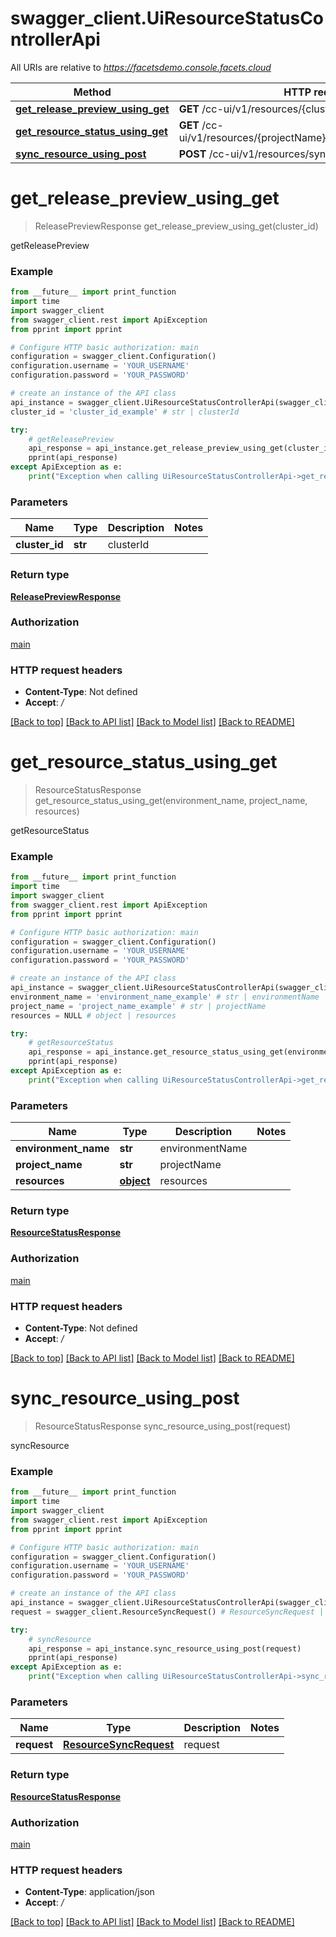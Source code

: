 # swagger_client.UiResourceStatusControllerApi

All URIs are relative to *https://facetsdemo.console.facets.cloud*

Method | HTTP request | Description
------------- | ------------- | -------------
[**get_release_preview_using_get**](UiResourceStatusControllerApi.md#get_release_preview_using_get) | **GET** /cc-ui/v1/resources/{clusterId}/release-preview | getReleasePreview
[**get_resource_status_using_get**](UiResourceStatusControllerApi.md#get_resource_status_using_get) | **GET** /cc-ui/v1/resources/{projectName}/{environmentName}/status | getResourceStatus
[**sync_resource_using_post**](UiResourceStatusControllerApi.md#sync_resource_using_post) | **POST** /cc-ui/v1/resources/sync | syncResource


# **get_release_preview_using_get**
> ReleasePreviewResponse get_release_preview_using_get(cluster_id)

getReleasePreview

### Example
```python
from __future__ import print_function
import time
import swagger_client
from swagger_client.rest import ApiException
from pprint import pprint

# Configure HTTP basic authorization: main
configuration = swagger_client.Configuration()
configuration.username = 'YOUR_USERNAME'
configuration.password = 'YOUR_PASSWORD'

# create an instance of the API class
api_instance = swagger_client.UiResourceStatusControllerApi(swagger_client.ApiClient(configuration))
cluster_id = 'cluster_id_example' # str | clusterId

try:
    # getReleasePreview
    api_response = api_instance.get_release_preview_using_get(cluster_id)
    pprint(api_response)
except ApiException as e:
    print("Exception when calling UiResourceStatusControllerApi->get_release_preview_using_get: %s\n" % e)
```

### Parameters

Name | Type | Description  | Notes
------------- | ------------- | ------------- | -------------
 **cluster_id** | **str**| clusterId | 

### Return type

[**ReleasePreviewResponse**](ReleasePreviewResponse.md)

### Authorization

[main](../README.md#main)

### HTTP request headers

 - **Content-Type**: Not defined
 - **Accept**: */*

[[Back to top]](#) [[Back to API list]](../README.md#documentation-for-api-endpoints) [[Back to Model list]](../README.md#documentation-for-models) [[Back to README]](../README.md)

# **get_resource_status_using_get**
> ResourceStatusResponse get_resource_status_using_get(environment_name, project_name, resources)

getResourceStatus

### Example
```python
from __future__ import print_function
import time
import swagger_client
from swagger_client.rest import ApiException
from pprint import pprint

# Configure HTTP basic authorization: main
configuration = swagger_client.Configuration()
configuration.username = 'YOUR_USERNAME'
configuration.password = 'YOUR_PASSWORD'

# create an instance of the API class
api_instance = swagger_client.UiResourceStatusControllerApi(swagger_client.ApiClient(configuration))
environment_name = 'environment_name_example' # str | environmentName
project_name = 'project_name_example' # str | projectName
resources = NULL # object | resources

try:
    # getResourceStatus
    api_response = api_instance.get_resource_status_using_get(environment_name, project_name, resources)
    pprint(api_response)
except ApiException as e:
    print("Exception when calling UiResourceStatusControllerApi->get_resource_status_using_get: %s\n" % e)
```

### Parameters

Name | Type | Description  | Notes
------------- | ------------- | ------------- | -------------
 **environment_name** | **str**| environmentName | 
 **project_name** | **str**| projectName | 
 **resources** | [**object**](.md)| resources | 

### Return type

[**ResourceStatusResponse**](ResourceStatusResponse.md)

### Authorization

[main](../README.md#main)

### HTTP request headers

 - **Content-Type**: Not defined
 - **Accept**: */*

[[Back to top]](#) [[Back to API list]](../README.md#documentation-for-api-endpoints) [[Back to Model list]](../README.md#documentation-for-models) [[Back to README]](../README.md)

# **sync_resource_using_post**
> ResourceStatusResponse sync_resource_using_post(request)

syncResource

### Example
```python
from __future__ import print_function
import time
import swagger_client
from swagger_client.rest import ApiException
from pprint import pprint

# Configure HTTP basic authorization: main
configuration = swagger_client.Configuration()
configuration.username = 'YOUR_USERNAME'
configuration.password = 'YOUR_PASSWORD'

# create an instance of the API class
api_instance = swagger_client.UiResourceStatusControllerApi(swagger_client.ApiClient(configuration))
request = swagger_client.ResourceSyncRequest() # ResourceSyncRequest | request

try:
    # syncResource
    api_response = api_instance.sync_resource_using_post(request)
    pprint(api_response)
except ApiException as e:
    print("Exception when calling UiResourceStatusControllerApi->sync_resource_using_post: %s\n" % e)
```

### Parameters

Name | Type | Description  | Notes
------------- | ------------- | ------------- | -------------
 **request** | [**ResourceSyncRequest**](ResourceSyncRequest.md)| request | 

### Return type

[**ResourceStatusResponse**](ResourceStatusResponse.md)

### Authorization

[main](../README.md#main)

### HTTP request headers

 - **Content-Type**: application/json
 - **Accept**: */*

[[Back to top]](#) [[Back to API list]](../README.md#documentation-for-api-endpoints) [[Back to Model list]](../README.md#documentation-for-models) [[Back to README]](../README.md)

